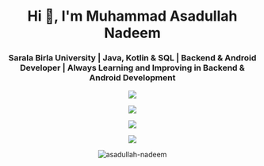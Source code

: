 <h1 align="center">Hi 👋, I'm Muhammad Asadullah Nadeem</h1>
<h3 align="center">Sarala Birla University | Java, Kotlin & SQL | Backend & Android Developer | Always Learning and Improving in Backend & Android Development</h3>

<p align="center">
    <a href="https://git.codeaxe.co.in">
        <img src="https://git.codeaxe.co.in/?username=asadullah-nadeem" />
    </a>
</p>
<p align="center">
  <a href="https://skillicons.dev">
     <img src="https://skillicons.dev/icons?i=androidstudio,aws,git,kubernetes,docker,java,jenkins" />
  </a>
</p>
<p align="center">
  <a href="https://skillicons.dev">
     <img src="https://skillicons.dev/icons?i=kafka,linux,kotlin,ktor,bash,bitbucket,cloudflare,eclipse,nginx,sublime,windows,yarn,stackoverflow,graphql,bootstrap,elasticsearch,bots" />
  </a>
</p>
<p align="center">
  <a href="https://skillicons.dev">
     <img src="https://skillicons.dev/icons?i=firebase,gcp,githubactions,hibernate,idea,md,maven,mysql,notion,postgres,postman,powershell,rabbitmq,redis,replit,spring,sqlite,vscode" />
  </a>
</p>


<div align="center">
  <p><img align="center" src="https://github-readme-streak-stats.herokuapp.com/?user=asadullah-nadeem&" alt="asadullah-nadeem" /></p>
</div>
